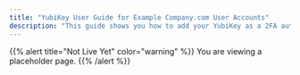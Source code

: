 ```yaml
---
title: "YubiKey User Guide for Example Company.com User Accounts"
description: "This guide shows you how to add your YubiKey as a 2FA authenticator on your Example Company.com SaaS or self-managed instance account."
---
```


{{% alert title="Not Live Yet" color="warning" %}}
You are viewing a placeholder page.
{{% /alert %}}
